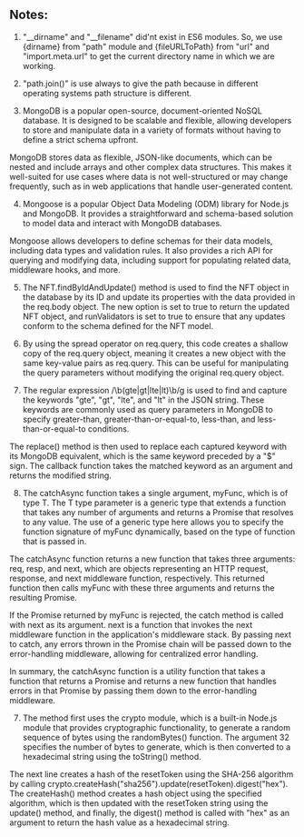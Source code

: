## Notes:

1. "__dirname" and "__filename" did'nt exist in ES6 modules. So, we use {dirname} from "path" module and {fileURLToPath} from "url" and "import.meta.url" to get the current directory name in which we are working.

2. "path.join()" is use always to give the path because in different operating systems path structure is different.

3. MongoDB is a popular open-source, document-oriented NoSQL database. It is designed to be scalable and flexible, allowing developers to store and manipulate data in a variety of formats without having to define a strict schema upfront.

MongoDB stores data as flexible, JSON-like documents, which can be nested and include arrays and other complex data structures. This makes it well-suited for use cases where data is not well-structured or may change frequently, such as in web applications that handle user-generated content.

4. Mongoose is a popular Object Data Modeling (ODM) library for Node.js and MongoDB. It provides a straightforward and schema-based solution to model data and interact with MongoDB databases.

Mongoose allows developers to define schemas for their data models, including data types and validation rules. It also provides a rich API for querying and modifying data, including support for populating related data, middleware hooks, and more.

5. The NFT.findByIdAndUpdate() method is used to find the NFT object in the database by its ID and update its properties with the data provided in the req.body object. The new option is set to true to return the updated NFT object, and runValidators is set to true to ensure that any updates conform to the schema defined for the NFT model.

6. By using the spread operator on req.query, this code creates a shallow copy of the req.query object, meaning it creates a new object with the same key-value pairs as req.query. This can be useful for manipulating the query parameters without modifying the original req.query object.

7. The regular expression /\b(gte|gt|lte|lt)\b/g is used to find and capture the keywords "gte", "gt", "lte", and "lt" in the JSON string. These keywords are commonly used as query parameters in MongoDB to specify greater-than, greater-than-or-equal-to, less-than, and less-than-or-equal-to conditions.

The replace() method is then used to replace each captured keyword with its MongoDB equivalent, which is the same keyword preceded by a "$" sign. The callback function takes the matched keyword as an argument and returns the modified string.

8. The catchAsync function takes a single argument, myFunc, which is of type T. The T type parameter is a generic type that extends a function that takes any number of arguments and returns a Promise that resolves to any value. The use of a generic type here allows you to specify the function signature of myFunc dynamically, based on the type of function that is passed in.

The catchAsync function returns a new function that takes three arguments: req, resp, and next, which are objects representing an HTTP request, response, and next middleware function, respectively. This returned function then calls myFunc with these three arguments and returns the resulting Promise.

If the Promise returned by myFunc is rejected, the catch method is called with next as its argument. next is a function that invokes the next middleware function in the application's middleware stack. By passing next to catch, any errors thrown in the Promise chain will be passed down to the error-handling middleware, allowing for centralized error handling.

In summary, the catchAsync function is a utility function that takes a function that returns a Promise and returns a new function that handles errors in that Promise by passing them down to the error-handling middleware.

7. The method first uses the crypto module, which is a built-in Node.js module that provides cryptographic functionality, to generate a random sequence of bytes using the randomBytes() function. The argument 32 specifies the number of bytes to generate, which is then converted to a hexadecimal string using the toString() method.

The next line creates a hash of the resetToken using the SHA-256 algorithm by calling crypto.createHash("sha256").update(resetToken).digest("hex"). The createHash() method creates a hash object using the specified algorithm, which is then updated with the resetToken string using the update() method, and finally, the digest() method is called with "hex" as an argument to return the hash value as a hexadecimal string.